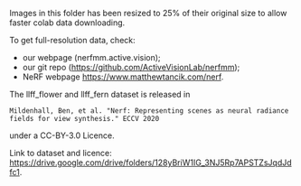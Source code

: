 Images in this folder has been resized to 25% of their original size to allow faster colab data downloading.

To get full-resolution data, check:
 - our webpage (nerfmm.active.vision);
 - our git repo (https://github.com/ActiveVisionLab/nerfmm);
 - NeRF webpage https://www.matthewtancik.com/nerf.

The llff_flower and llff_fern dataset is released in 

    Mildenhall, Ben, et al. "Nerf: Representing scenes as neural radiance fields for view synthesis." ECCV 2020

under a CC-BY-3.0 Licence.

Link to dataset and licence: https://drive.google.com/drive/folders/128yBriW1IG_3NJ5Rp7APSTZsJqdJdfc1.
